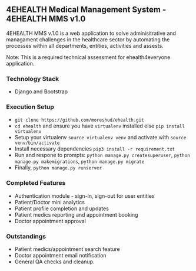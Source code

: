 ## 4EHEALTH Medical Management System  - 4EHEALTH MMS v1.0

4EHEALTH MMS v.1.0 is a web application to solve adminisitrative and managament challenges in the healthcare sector by automating the processes within all departments, entities, activities and assests.

Note: This is a required technical assessment for ehealth4everyone application.

### Technology Stack
- Django and Bootstrap
 
### Execution Setup
- `git clone https://github.com/moreshud/ehealth.git`
- `cd ehealth` and ensure you have `virtualenv` installed else `pip install virtualenv`
- Setup your virtualenv `source virtualenv venv` and activate with `source venv/bin/activate`
- Install necessary dependencies `pip3 install -r requirement.txt`
- Run and respone to prompts: `python manage.py createsuperuser`, `python manage.py makemigrations`, `python manage.py migrate`
- Finally, `python manage.py runserver`

### Completed Features
- Authentication module - sign-in, sign-out for user entities
- Patient/Doctor mini analytics
- Patient profile completion and updates
- Patient medics reporting and appointment booking
- Doctor appointment approval

### Outstandings
- Patient medics/appointment search feature
- Doctor appointment email notification
- General QA checks and cleanup.
